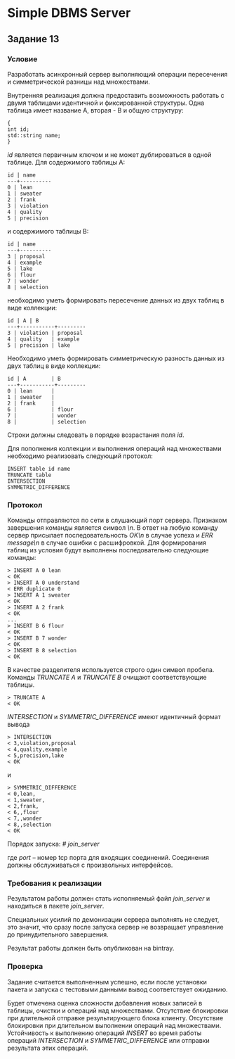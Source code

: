 # Simple DBMS Server
## Задание 13
### Условие
Разработать асинхронный сервер выполняющий операции пересечения и
симметрической разницы над множествами.

Внутренняя реализация должна предоставить возможность работать с
двумя таблицами идентичной и фиксированной структуры. Одна таблица
имеет название A, вторая - B и общую структуру:
```
{
int id;
std::string name;
}
```
*id* является первичным ключом и не может дублироваться в одной таблице.
Для содержимого таблицы A:

```
id | name
---+----------
0 | lean
1 | sweater
2 | frank
3 | violation
4 | quality
5 | precision
```

и содержимого таблицы B:

```
id | name
---+----------
3 | proposal
4 | example
5 | lake
6 | flour
7 | wonder
8 | selection
```

необходимо уметь формировать пересечение данных из двух таблиц в виде
коллекции:

```
id | A | B
---+-----------+---------
3 | violation | proposal
4 | quality   | example
5 | precision | lake
```

Необходимо уметь формировать симметрическую разность данных из двух
таблиц в виде коллекции:

```
id | A        | B
---+-----------+---------
0 | lean      |
1 | sweater   |
2 | frank     |
6 |           | flour
7 |           | wonder
8 |           | selection
```

Строки должны следовать в порядке возрастания поля *id*.

Для пополнения коллекции и выполнения операций над множествами
необходимо реализовать следующий протокол:
```
INSERT table id name
TRUNCATE table
INTERSECTION
SYMMETRIC_DIFFERENCE
```

### Протокол
Команды отправляются по сети в слушающий порт сервера. Признаком
завершения команды является символ *\n*. В ответ на любую команду сервер
присылает последовательность *OK\n* в случае успеха и
*ERR message\n* в случае ошибки с расшифровкой.
Для формирования таблиц из условия будут выполнены последовательно
следующие команды:
```
> INSERT A 0 lean
< OK
> INSERT A 0 understand
< ERR duplicate 0
> INSERT A 1 sweater
< OK
> INSERT A 2 frank
< OK
...
> INSERT B 6 flour
< OK
> INSERT B 7 wonder
< OK
> INSERT B 8 selection
< OK
```

В качестве разделителя используется строго один символ пробела.
Команды *TRUNCATE A* и *TRUNCATE B* очищают соответствующие таблицы.

```
> TRUNCATE A
< OK
```

*INTERSECTION* и *SYMMETRIC_DIFFERENCE* имеют идентичный формат вывода

```
> INTERSECTION
< 3,violation,proposal
< 4,quality,example
< 5,precision,lake
< OK
```

и

```
> SYMMETRIC_DIFFERENCE
< 0,lean,
< 1,sweater,
< 2,frank,
< 6,,flour
< 7,,wonder
< 8,,selection
< OK
```

Порядок запуска:
*# join_server <port>*

где *port* – номер tcp порта для входящих соединений. Соединения должны
обслуживаться с произвольных интерфейсов.

### Требования к реализации
Результатом работы должен стать исполняемый файл *join_server* и
находиться в пакете *join_server*.

Специальных усилий по демонизации сервера выполнять не следует, это
значит, что сразу после запуска сервер не возвращает управление до
принудительного завершения.

Результат работы должен быть опубликован на bintray.

### Проверка
Задание считается выполненным успешно, если после установки пакета и
запуска с тестовыми данными вывод соответствует ожиданию.

Будет отмечена оценка сложности добавления новых записей в таблицы,
очистки и операций над множествами. Отсутствие блокировки при
длительной  отправке  результирующего  блока  клиенту. Отсутствие
блокировки  при  длительном  выполнении  операций  над  множествами.
Устойчивость к выполнению операций *INSERT*
во время работы операций *INTERSECTION* и
*SYMMETRIC_DIFFERENCE* или отправки результата этих
операций.
